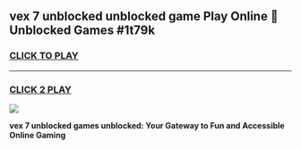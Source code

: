 
## vex 7 unblocked unblocked game Play Online 👋 Unblocked Games #1t79k
<h3>
<a href="https://premium.freeplayer.one?title=vex_7_unblocked&ref=21F">CLICK TO PLAY</a></h3>
<hr>

<h3>
<a href="https://premium.freeplayer.one?title=vex_7_unblocked&ref=21F">CLICK 2 PLAY</a>
  
</h3>

<a href="https://premium.freeplayer.one?title=vex_7_unblocked&ref=21F/"><img src="https://clearcache.store/games.png"></a>


**vex 7 unblocked games unblocked: Your Gateway to Fun and Accessible Online Gaming**
